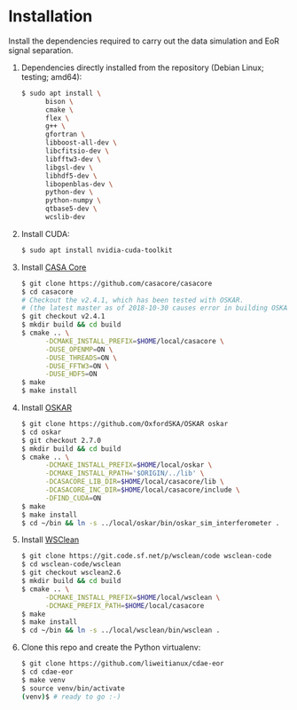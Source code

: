Installation
============

Install the dependencies required to carry out the data simulation
and EoR signal separation.

1. Dependencies directly installed from the repository
   (Debian Linux; testing; amd64):

    ```sh
    $ sudo apt install \
          bison \
          cmake \
          flex \
          g++ \
          gfortran \
          libboost-all-dev \
          libcfitsio-dev \
          libfftw3-dev \
          libgsl-dev \
          libhdf5-dev \
          libopenblas-dev \
          python-dev \
          python-numpy \
          qtbase5-dev \
          wcslib-dev
    ```

2. Install CUDA:

    ```sh
    $ sudo apt install nvidia-cuda-toolkit
    ```

3. Install [CASA Core](https://github.com/casacore/casacore)

    ```sh
    $ git clone https://github.com/casacore/casacore
    $ cd casacore
    # Checkout the v2.4.1, which has been tested with OSKAR.
    # (the latest master as of 2018-10-30 causes error in building OSKAR)
    $ git checkout v2.4.1
    $ mkdir build && cd build
    $ cmake .. \
          -DCMAKE_INSTALL_PREFIX=$HOME/local/casacore \
          -DUSE_OPENMP=ON \
          -DUSE_THREADS=ON \
          -DUSE_FFTW3=ON \
          -DUSE_HDF5=ON
    $ make
    $ make install
    ```

4. Install [OSKAR](http://oskar.oerc.ox.ac.uk/)

    ```sh
    $ git clone https://github.com/OxfordSKA/OSKAR oskar
    $ cd oskar
    $ git checkout 2.7.0
    $ mkdir build && cd build
    $ cmake .. \
          -DCMAKE_INSTALL_PREFIX=$HOME/local/oskar \
          -DCMAKE_INSTALL_RPATH='$ORIGIN/../lib' \
          -DCASACORE_LIB_DIR=$HOME/local/casacore/lib \
          -DCASACORE_INC_DIR=$HOME/local/casacore/include \
          -DFIND_CUDA=ON
    $ make
    $ make install
    $ cd ~/bin && ln -s ../local/oskar/bin/oskar_sim_interferometer .
    ```

5. Install [WSClean](https://sourceforge.net/p/wsclean)

    ```sh
    $ git clone https://git.code.sf.net/p/wsclean/code wsclean-code
    $ cd wsclean-code/wsclean
    $ git checkout wsclean2.6
    $ mkdir build && cd build
    $ cmake .. \
          -DCMAKE_INSTALL_PREFIX=$HOME/local/wsclean \
          -DCMAKE_PREFIX_PATH=$HOME/local/casacore
    $ make
    $ make install
    $ cd ~/bin && ln -s ../local/wsclean/bin/wsclean .
    ```

6. Clone this repo and create the Python virtualenv:

    ```sh
    $ git clone https://github.com/liweitianux/cdae-eor
    $ cd cdae-eor
    $ make venv
    $ source venv/bin/activate
    (venv)$ # ready to go :-)
    ```
